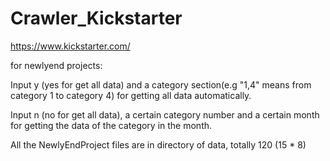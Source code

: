 # Crawler_Kickstarter
https://www.kickstarter.com/

for newlyend projects:

Input y (yes for get all data) and a category section(e.g "1,4" means from category 1 to category 4) for getting all data automatically.

Input n (no for get all data), a certain category number and a certain month for getting the data of the category in the month.

All the NewlyEndProject files are in directory of data, totally 120 (15 * 8)
